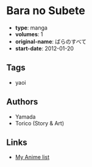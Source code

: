 # Bara no Subete

-   **type**: manga
-   **volumes**: 1
-   **original-name**: ばらのすべて
-   **start-date**: 2012-01-20

## Tags

-   yaoi

## Authors

-   Yamada
-   Torico (Story & Art)

## Links

-   [My Anime list](https://myanimelist.net/manga/52015/Bara_no_Subete)

